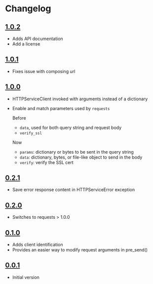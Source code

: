# Changelog

## [1.0.2](https://github.com/yola/demands/releases/tag/1.0.2)
* Adds API documentation
* Add a license

## [1.0.1](https://github.com/yola/demands/releases/tag/1.0.1)
* Fixes issue with composing url

## [1.0.0](https://github.com/yola/demands/releases/tag/1.0.0)
* HTTPServiceClient invoked with arguments instead of a dictionary
* Enable and match parameters used by `requests`

    Before
    * `data`, used for both query string and request body
    * `verify_ssl`

    Now
    * `params`: dictionary or bytes to be sent in the query string
    * `data`: dictionary, bytes, or file-like object to send in the body
    * `verify`: verify the SSL cert

## [0.2.1](https://github.com/yola/demands/releases/tag/0.2.1)
* Save error response content in HTTPServiceError exception

## [0.2.0](https://github.com/yola/demands/releases/tag/0.2.0)
* Switches to requests > 1.0.0

## [0.1.0](https://github.com/yola/demands/releases/tag/0.1.0)
* Adds client identification
* Provides an easier way to modify request arguments in pre_send()

## [0.0.1](https://github.com/yola/demands/releases/tag/0.0.1)
* Initial version
